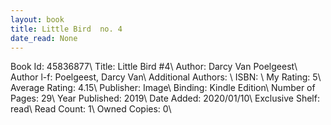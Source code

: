 ```yaml
---
layout: book
title: Little Bird  no. 4
date_read: None
---
```


Book Id: 45836877\ 
Title: Little Bird #4\ 
Author: Darcy Van Poelgeest\ 
Author l-f: Poelgeest, Darcy Van\ 
Additional Authors: \ 
ISBN: \ 
My Rating: 5\ 
Average Rating: 4.15\ 
Publisher: Image\ 
Binding: Kindle Edition\ 
Number of Pages: 29\ 
Year Published: 2019\ 
Date Added: 2020/01/10\ 
Exclusive Shelf: read\ 
Read Count: 1\ 
Owned Copies: 0\ 

